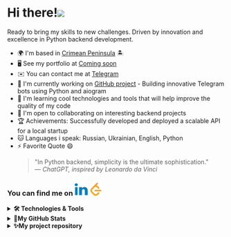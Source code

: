 Hi there!![](https://user-images.githubusercontent.com/18350557/176309783-0785949b-9127-417c-8b55-ab5a4333674e.gif)
=

Ready to bring my skills to new challenges. Driven by innovation and excellence in Python backend development.

* 🌍  I'm based in [Crimean Peninsula](https://www.google.com/maps/place/%D0%9A%D1%80%D1%8B%D0%BC%D1%81%D0%BA%D0%B8%D0%B9+%D0%BF%D0%BE%D0%BB%D1%83%D0%BE%D1%81%D1%82%D1%80%D0%BE%D0%B2/data=!4m2!3m1!1s0x40eac2a37171b3f7:0x2a6f09e02affbaeb?sa=X&ved=1t:242&ictx=111) 🏝
* 🖥️  See my portfolio at [Coming soon](http://...)
* ✉️  You can contact me at [Telegram](https://t.me/LID6393)
* 🚀  I'm currently working on [GitHub project](https://sluchainost.github.io/My_Telegram_Bots/) - Building innovative Telegram bots using Python and aiogram
* 🧠  I'm learning cool technologies and tools that will help improve the quality of my code
* 🤝  I'm open to collaborating on interesting backend projects
* 🏆  Achievements: Successfully developed and deployed a scalable API for a local startup
* 🐱  Languages i speak: Russian, Ukrainian, English, Python
* ⚡  Favorite Quote 😄
  > "In Python backend, simplicity is the ultimate sophistication."  
  > — *ChatGPT, inspired by Leonardo da Vinci*

### You can find me on <a href="https://www.linkedin.com/in/lenur-ismailov/" target="_blank" rel="noreferrer"><img src="https://github.com/Sluchainost/Sluchainost/blob/main/imgs/linkedin-icon.svg" width="30" height="30" alt="Python" /></a> <a href="https://leetcode.com/u/Sluchainost/" target="_blank" rel="noreferrer"><img src="https://github.com/Sluchainost/Sluchainost/blob/main/imgs/leetcode-icon.svg" width="30" height="30" alt="Python" /></a>

<details>
<summary><b>🛠️ Technologies & Tools</b></summary>

|Main|
|:-:|
|<a href="https://www.python.org/" target="_blank" rel="noreferrer"><img src="https://raw.githubusercontent.com/danielcranney/readme-generator/main/public/icons/skills/python-colored.svg" width="36" height="36" alt="Python" /></a> <a href="https://www.linux.org" target="_blank" rel="noreferrer"><img src="https://raw.githubusercontent.com/danielcranney/readme-generator/main/public/icons/skills/linux-colored.svg" width="36" height="36" alt="Linux" /></a> <a href="https://git-scm.com/" target="_blank" rel="noreferrer"><img src="https://raw.githubusercontent.com/danielcranney/readme-generator/main/public/icons/skills/git-colored.svg" width="36" height="36" alt="Git" /></a> <a href="https://www.docker.com/" target="_blank" rel="noreferrer"><img src="https://raw.githubusercontent.com/danielcranney/readme-generator/main/public/icons/skills/docker-colored.svg" width="36" height="36" alt="Docker" /></a> <a href="https://docs.docker.com/compose/" target="_blank" rel="noreferrer"><img src="https://github.com/Sluchainost/Sluchainost/blob/main/imgs/docker-compose-icon.svg" width="36" height="36" alt="Docker Compose" /></a> <a href="https://www.gnu.org/software/bash/" target="_blank" rel="noreferrer"><img src="https://raw.githubusercontent.com/danielcranney/readme-generator/main/public/icons/skills/gnubash-colored.svg" width="36" height="36" alt="GNU Bash" /></a> <a href="https://fastapi.tiangolo.com/" target="_blank" rel="noreferrer"><img src="https://raw.githubusercontent.com/danielcranney/readme-generator/main/public/icons/skills/fastapi-colored.svg" width="36" height="36" alt="Fast API" /></a> <a href="https://www.mysql.com/" target="_blank" rel="noreferrer"><img src="https://raw.githubusercontent.com/danielcranney/readme-generator/main/public/icons/skills/mysql-colored.svg" width="36" height="36" alt="MySQL" /></a>|
|**Experienced**|
|<a href="https://www.vim.org/" target="_blank" rel="noreferrer"><img src="https://raw.githubusercontent.com/danielcranney/readme-generator/main/public/icons/skills/vim-colored.svg" width="36" height="36" alt="Vim" /></a> <a href="https://developer.mozilla.org/en-US/docs/Glossary/HTML5" target="_blank" rel="noreferrer"><img src="https://raw.githubusercontent.com/danielcranney/readme-generator/main/public/icons/skills/html5-colored.svg" width="36" height="36" alt="HTML5" /></a> <a href="https://www.w3.org/TR/CSS/#css" target="_blank" rel="noreferrer"><img src="https://raw.githubusercontent.com/danielcranney/readme-generator/main/public/icons/skills/css3-colored.svg" width="36" height="36" alt="CSS3" /></a> <a href="https://aiogram.dev/" target="_blank" rel="noreferrer"><img src="https://github.com/Sluchainost/Sluchainost/blob/main/imgs/aiogram-icon.svg" width="36" height="36" alt="Aiogram" /></a> <a href="https://redis.io/" target="_blank" rel="noreferrer"><img src="https://github.com/Sluchainost/Sluchainost/blob/main/imgs/redis-icon.svg" width="36" height="36" alt="Aiogram" /></a>|
|**Explore & Use**|
|<a href="https://docs.nginx.com/" target="_blank" rel="noreferrer"><img src="https://github.com/Sluchainost/Sluchainost/blob/main/imgs/nginx-icon.svg" width="36" height="36" alt="Nginx" /></a> <a href="https://www.postgresql.org/" target="_blank" rel="noreferrer"><img src="https://raw.githubusercontent.com/danielcranney/readme-generator/main/public/icons/skills/postgresql-colored.svg" width="36" height="36" alt="PostgreSQL" /></a> <a href="https://www.sqlalchemy.org/" target="_blank" rel="noreferrer"><img src="https://github.com/Sluchainost/Sluchainost/blob/main/imgs/sqlalchemy-icon.svg" width="36" height="36" alt="SQLAlchemy" /></a> <a href="https://httpd.apache.org/" target="_blank" rel="noreferrer"><img src="https://github.com/Sluchainost/Sluchainost/blob/main/imgs/apache-icon.svg" width="36" height="36" alt="Apache" /></a> <a href="https://www.djangoproject.com/" target="_blank" rel="noreferrer"><img src="https://github.com/Sluchainost/Sluchainost/blob/main/imgs/django-icon.svg" width="36" height="36" alt="Django" /></a> <a href="https://docs.pytest.org/en/stable/" target="_blank" rel="noreferrer"><img src="https://github.com/Sluchainost/Sluchainost/blob/main/imgs/pytest-icon.svg" width="36" height="36" alt="pytest" /></a>|
|**Tools**|
|<a href="https://code.visualstudio.com/" target="_blank" rel="noreferrer"><img src="https://raw.githubusercontent.com/danielcranney/readme-generator/main/public/icons/skills/visualstudiocode-colored.svg" width="36" height="36" alt="VS Code" /></a> <a href="https://www.markdownguide.org/" target="_blank" rel="noreferrer"><img src="https://github.com/Sluchainost/Sluchainost/blob/main/imgs/markdown-icon.svg" width="36" height="36" alt="Markdown" /></a> <a href="https://openai.com/" target="_blank" rel="noreferrer"><img src="https://github.com/Sluchainost/Sluchainost/blob/main/imgs/openai-icon.svg" width="36" height="36" alt="OpenAI" /></a>|
</details>
<details>
<summary><b>🌟My GitHub Stats</b></summary>
<p align="left"><img src="https://komarev.com/ghpvc/?username=Sluchainost&color=ff69b4&style=for-the-badge&label=PROFILE+VIEWS"></p>
<p><img align="left" src="https://github-readme-stats.vercel.app/api/top-langs?username=Sluchainost&theme=rose&show_icons=true&locale=en&layout=pie&size_weight=0.5&count_weight=0.5" alt="Sluchainost" /></p>
<p align="right">&nbsp;<img align="center" src="https://github-readme-stats.vercel.app/api?username=Sluchainost&hide_title=true&card_width=495px&line_height=20&theme=rose&show_icons=true&locale=en" alt="Sluchainost" /></p>
<p align="right"><img align="center" src="https://github-readme-streak-stats.herokuapp.com/?user=Sluchainost&theme=rose" alt="Sluchainost" /></p>
</details>
<details>
<summary><b>✨My project repository</b></summary>
  <a href="https://github.com/Sluchainost/My_Telegram_Bots">
  <img align="center" src="https://github-readme-stats.vercel.app/api/pin/?username=Sluchainost&repo=My_Telegram_Bots&theme=ambient_gradient&show_owner=True" />
</a>
</details>
